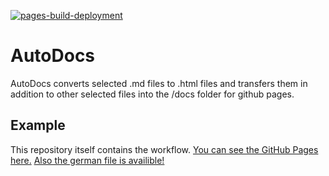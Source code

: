 [![pages-build-deployment](https://github.com/J0J0HA/test/actions/workflows/pages/pages-build-deployment/badge.svg)](https://github.com/J0J0HA/test/actions/workflows/pages/pages-build-deployment)

# AutoDocs
AutoDocs converts selected .md files to .html files and transfers them in addition to other selected files into the /docs folder for github pages.

## Example
This repository itself contains the workflow. [You can see the GitHub Pages here.](https://j0j0ha.github.io/AutoDocs/README.en) [Also the german file is availible!](https://j0j0ha.github.io/AutoDocs/README.de)
